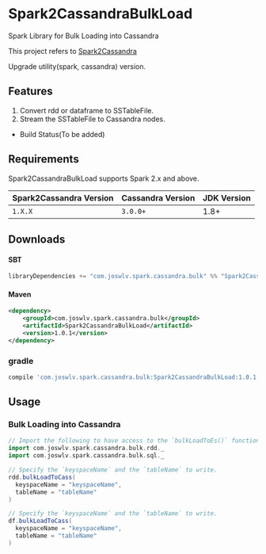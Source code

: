 # Spark2CassandraBulkLoad

Spark Library for Bulk Loading into Cassandra

This project refers to [Spark2Cassandra](https://github.com/jparkie/Spark2Cassandra)

Upgrade utility(spark, cassandra) version.

## Features

1. Convert rdd or dataframe to SSTableFile.
2. Stream the SSTableFile to Cassandra nodes.

- Build Status(To be added)

## Requirements

Spark2CassandraBulkLoad supports Spark 2.x and above.

| Spark2Cassandra Version | Cassandra Version | JDK Version |
| ------------------------| ----------------- | ----------- |
| `1.X.X`                 | `3.0.0+`          | 1.8+        |

## Downloads

#### SBT

```scala
libraryDependencies += "com.joswlv.spark.cassandra.bulk" %% "Spark2CassandraBulkLoad" % "1.0.1"
```

#### Maven
```xml
<dependency>
	<groupId>com.joswlv.spark.cassandra.bulk</groupId>
	<artifactId>Spark2CassandraBulkLoad</artifactId>
	<version>1.0.1</version>
</dependency>
```

### gradle

```groovy
compile 'com.joswlv.spark.cassandra.bulk:Spark2CassandraBulkLoad:1.0.1'
```

## Usage

### Bulk Loading into Cassandra

```scala
// Import the following to have access to the `bulkLoadToEs()` function for RDDs or DataFrames.
import com.joswlv.spark.cassandra.bulk.rdd._
import com.joswlv.spark.cassandra.bulk.sql._

// Specify the `keyspaceName` and the `tableName` to write.
rdd.bulkLoadToCass(
  keyspaceName = "keyspaceName",
  tableName = "tableName"
)

// Specify the `keyspaceName` and the `tableName` to write.
df.bulkLoadToCass(
  keyspaceName = "keyspaceName",
  tableName = "tableName"
)
```